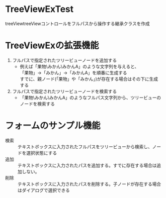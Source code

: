 # TreeViewExTest
treeViewtreeViewコントロールをフルパスから操作する継承クラスを作成

<h1>TreeViewExの拡張機能</h1>
<ol>
  <li>フルパスで指定されたツリービューノードを追加する
    <ul>
      <li> 例えば「果物\みかん\みかんA」のような文字列を与えると、<br>
          「果物」→「みかん」→「みかんA」を順番に生成する<br>
          すでに、親ノード(「果物」や「みかん」)が存在する場合はその下に生成する
      </li>
    </ul>
  </li>
  <li> フルパスで指定されたツリービューノードを検索する
    <ul>
      <li> 「果物\みかん\みかんA」のようなフルパス文字列から、ツリービューのノードを検索する</li>
    </ul>
  </li>
</ol>
<h1>フォームのサンプル機能</h1>
<dl>
  <dt>検索</dt>
  <dd>テキストボックスに入力されたフルパスをツリービューから検索し、ノードを選択状態にする</dd>
  <dt>追加</dt>
  <dd>テキストボックスに入力されたパスを追加する。すでに存在する場合は追加しない。</dd>
  <dt>削除</dt>
  <dd>テキストボックスに入力されたパスを削除する。子ノードが存在する場合はダイアログで選択できる</dd>
 </dl>
 
